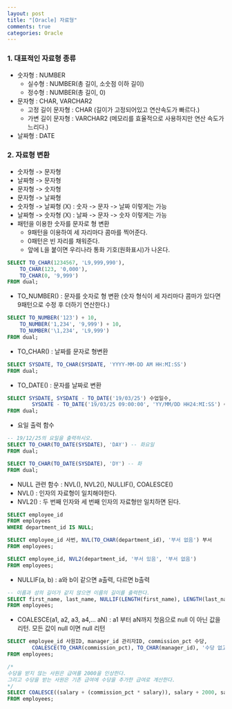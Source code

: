 ```yaml
---
layout: post
title: "[Oracle] 자료형"
comments: true
categories: Oracle
---
```


### 1. 대표적인 자료형 종류
- 숫자형 : NUMBER
	- 실수형 : NUMBER(총 길이, 소숫점 이하 길이)
	- 정수형 : NUMBER(총 길이, 0)
- 문자형 : CHAR, VARCHAR2
	- 고정 길이 문자형 : CHAR (길이가 고정되어있고 연산속도가 빠르다.)
	- 가변 길이 문자형 : VARCHAR2 (메모리를 효율적으로 사용하지만 연산 속도가 느리다.)
- 날짜형 : DATE

### 2. 자료형 변환
- 숫자형 -> 문자형
- 날짜형 -> 문자형
- 문자형 -> 숫자형
- 문자형 -> 날짜형
- 숫자형 -> 날짜형 (X) : 숫자 -> 문자 -> 날짜 이렇게는 가능
- 날짜형 -> 숫자형 (X) : 날짜 -> 문자 -> 숫자 이렇게는 가능
- 패턴을 이용한 숫자를 문자로 형 변환
	- 9패턴을 이용하여 세 자리마다 콤마를 찍어준다.
	- 0패턴은 빈 자리를 채워준다.
	- 앞에 L을 붙이면 우리나라 통화 기호(원화표시)가 나온다.

```sql
SELECT TO_CHAR(1234567, 'L9,999,990'),
    TO_CHAR(123, '0,000'),
    TO_CHAR(0, '9,999')
FROM dual;
```

- TO_NUMBER() : 문자를 숫자로 형 변환
(숫자 형식이 세 자리마다 콤마가 있다면 9패턴으로 수정 후 더하기 연산한다.)

```sql
SELECT TO_NUMBER('123') + 10,
    TO_NUMBER('1,234', '9,999') + 10,
    TO_NUMBER('\1,234', 'L9,999')
FROM dual;
```


- TO_CHAR() : 날짜를 문자로 형변환

```sql
SELECT SYSDATE, TO_CHAR(SYSDATE, 'YYYY-MM-DD AM HH:MI:SS')
FROM dual;
```


- TO_DATE() : 문자를 날짜로 변환

```sql
SELECT SYSDATE, SYSDATE - TO_DATE('19/03/25') 수업일수,
        SYSDATE - TO_DATE('19/03/25 09:00:00', 'YY/MM/DD HH24:MI:SS') 수업일수
FROM dual;
```

- 요일 출력 함수

```sql
-- 19/12/25의 요일을 출력하시오.
SELECT TO_CHAR(TO_DATE(SYSDATE), 'DAY') -- 화요일
FROM dual;

SELECT TO_CHAR(TO_DATE(SYSDATE), 'DY') -- 화
FROM dual;
```

- NULL 관련 함수 : NVL(), NVL2(), NULLIF(), COALESCE()
- NVL() : 인자의 자료형이 일치해야한다.
- NVL2() : 두 번째 인자와 세 번째 인자의 자료형만 일치하면 된다.

```sql
SELECT employee_id
FROM employees
WHERE department_id IS NULL;

SELECT employee_id 사번, NVL(TO_CHAR(department_id), '부서 없음') 부서
FROM employees;

SELECT employee_id, NVL2(department_id, '부서 있음', '부서 없음')
FROM employees;
```

- NULLIF(a, b) : a와 b이 같으면 a출력, 다르면 b출력

```sql
-- 이름과 성의 길이가 같지 않으면 이름의 길이를 출력한다.
SELECT first_name, last_name, NULLIF(LENGTH(first_name), LENGTH(last_name))
FROM employees;
```

- COALESCE(a1, a2, a3, a4,... aN) : a1 부터 aN까지 첫음으로 null 이 아닌 값을 리턴. 모든 값이 null 이면 null 리턴


```sql
SELECT employee_id 사원ID, manager_id 관리자ID, commission_pct 수당,
        COALESCE(TO_CHAR(commission_pct), TO_CHAR(manager_id), '수당 없고 관리자 없음')
FROM employees;

/*
수당을 받지 않는 사원은 급여를 2000을 인상한다.
그리고 수당을 받는 사원은 기존 급여에 수당을 추가한 급여로 계산한다.
*/
SELECT COALESCE((salary + (commission_pct * salary)), salary + 2000, salary)
FROM employees;
```